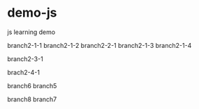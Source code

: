 # demo-js
js learning demo

branch2-1-1
branch2-1-2
branch2-2-1
branch2-1-3
branch2-1-4

branch2-3-1

brach2-4-1

branch6
branch5

branch8
branch7
